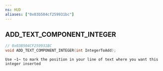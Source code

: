 ```yaml
---
ns: HUD
aliases: ["0x03b504cf259931bc"]
---
```

## ADD_TEXT_COMPONENT_INTEGER

```c
// 0x03B504CF259931BC
void ADD_TEXT_COMPONENT_INTEGER(int IntegerToAdd);
```

```
Use ~1~ to mark the position in your line of text where you want this integer inserted
```
